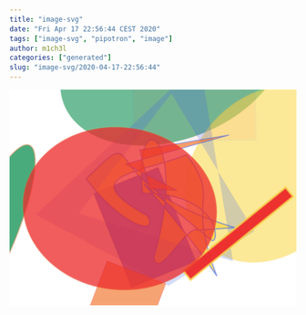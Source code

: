 ```yaml
---
title: "image-svg"
date: "Fri Apr 17 22:56:44 CEST 2020"
tags: ["image-svg", "pipotron", "image"]
author: m1ch3l
categories: ["generated"]
slug: "image-svg/2020-04-17-22:56:44"
---
```


![](image.svg)
